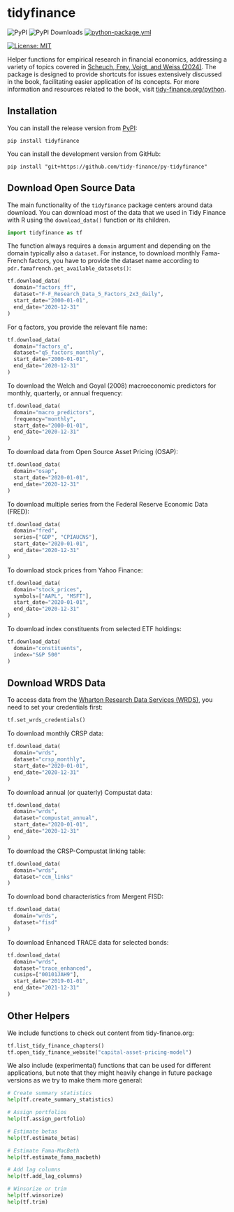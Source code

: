 # tidyfinance

![PyPI](https://img.shields.io/pypi/v/tidyfinance?label=pypi%20package)
![PyPI Downloads](https://img.shields.io/pypi/dm/tidyfinance)
[![python-package.yml](https://github.com/tidy-finance/py-tidyfinance/actions/workflows/python-package.yml/badge.svg)](https://github.com/tidy-finance/py-tidyfinance/actions/workflows/python-package.yml)
<!-- [![codecov.yml](https://codecov.io/gh/tidy-finance/py-tidyfinance/graph/badge.svg)](https://app.codecov.io/gh/tidy-finance/py-tidyfinance) -->
[![License:
MIT](https://img.shields.io/badge/License-MIT-yellow.svg)](https://opensource.org/licenses/MIT)

Helper functions for empirical research in financial economics, addressing a variety of topics covered in [Scheuch, Frey, Voigt, and Weiss (2024)](https://doi.org/10.1201/9781032684307). The package is designed to provide shortcuts for issues extensively discussed in the book, facilitating easier application of its concepts. For more information and resources related to the book, visit [tidy-finance.org/python](https://tidy-finance.org/python).

## Installation

You can install the release version from [PyPI](https://pypi.org/project/tidyfinance/):

```
pip install tidyfinance
```

You can install the development version from GitHub:

```
pip install "git+https://github.com/tidy-finance/py-tidyfinance"
```

## Download Open Source Data

The main functionality of the `tidyfinance` package centers around data download. You can download most of the data that we used in Tidy Finance with R using the `download_data()` function or its children. 

```python
import tidyfinance as tf
```

The function always requires a `domain` argument and depending on the domain typically also a `dataset`. For instance, to download monthly Fama-French factors, you have to provide the dataset name according to `pdr.famafrench.get_available_datasets()`:

```python
tf.download_data(
  domain="factors_ff",
  dataset="F-F_Research_Data_5_Factors_2x3_daily",
  start_date="2000-01-01", 
  end_date="2020-12-31"
)
```

For q factors, you provide the relevant file name:

```python
tf.download_data(
  domain="factors_q",
  dataset="q5_factors_monthly",
  start_date="2000-01-01", 
  end_date="2020-12-31"
)
```

To download the Welch and Goyal (2008) macroeconomic predictors for monthly, quarterly, or annual frequency:

```python
tf.download_data(
  domain="macro_predictors",
  frequency="monthly",
  start_date="2000-01-01", 
  end_date="2020-12-31"
)
```

To download data from Open Source Asset Pricing (OSAP):

```python
tf.download_data(
  domain="osap",
  start_date="2020-01-01", 
  end_date="2020-12-31"
)
```

To download multiple series from the Federal Reserve Economic Data (FRED):

```python
tf.download_data(
  domain="fred",
  series=["GDP", "CPIAUCNS"], 
  start_date="2020-01-01", 
  end_date="2020-12-31"
)
```

To download stock prices from Yahoo Finance:

```python
tf.download_data(
  domain="stock_prices",
  symbols=["AAPL", "MSFT"], 
  start_date="2020-01-01", 
  end_date="2020-12-31"
)
```

To download index constituents from selected ETF holdings: 

```python
tf.download_data(
  domain="constituents",
  index="S&P 500"
)
```

## Download WRDS Data

To access data from the [Wharton Research Data Services (WRDS)](https://wrds-www.wharton.upenn.edu/), you need to set your credentials first:

```python
tf.set_wrds_credentials()
```

To download monthly CRSP data: 

```python
tf.download_data(
  domain="wrds",
  dataset="crsp_monthly", 
  start_date="2020-01-01", 
  end_date="2020-12-31"
)
```

To download annual (or quaterly) Compustat data:

```python
tf.download_data(
  domain="wrds",
  dataset="compustat_annual", 
  start_date="2020-01-01", 
  end_date="2020-12-31"
)
```

To download the CRSP-Compustat linking table: 

```python
tf.download_data(
  domain="wrds",
  dataset="ccm_links"
)
```

To download bond characteristics from Mergent FISD:

```python
tf.download_data(
  domain="wrds",
  dataset="fisd"
)
```

To download Enhanced TRACE data for selected bonds: 

```python
tf.download_data(
  domain="wrds",
  dataset="trace_enhanced",
  cusips=["00101JAH9"],
  start_date="2019-01-01", 
  end_date="2021-12-31"
)
```

## Other Helpers

We include functions to check out content from tidy-finance.org:

```python
tf.list_tidy_finance_chapters()
tf.open_tidy_finance_website("capital-asset-pricing-model")
```

We also include (experimental) functions that can be used for different applications, but note that they might heavily change in future package versions as we try to make them more general:

```python
# Create summary statistics
help(tf.create_summary_statistics)

# Assign portfolios
help(tf.assign_portfolio)

# Estimate betas
help(tf.estimate_betas)

# Estimate Fama-MacBeth 
help(tf.estimate_fama_macbeth)

# Add lag columns
help(tf.add_lag_columns)

# Winsorize or trim 
help(tf.winsorize)
help(tf.trim)
```